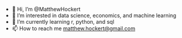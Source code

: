 - 👋 Hi, I’m @MatthewHockert
- 👀 I’m interested in data science, economics, and machine learning
- 🌱 I’m currently learning r, python, and sql
- 📫 How to reach me matthew.hockert@gmail.com


<!---
MatthewHockert/MatthewHockert is a ✨ special ✨ repository because its `README.md` (this file) appears on your GitHub profile.
You can click the Preview link to take a look at your changes.
--->

